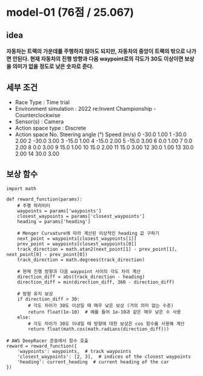 # model-01 (76점 / 25.067)

## idea
#### 자동차는 트랙의 가운데를 주행하지 않아도 되지만, 자동차의 중앙이 트랙의 밖으로 나가면 안된다. 현재 자동차의 진행 방향과 다음 waypoint로의 각도가 30도 이상이면 보상을 의미가 없을 정도로 낮은 숫자로 준다.

## 세부 조건
- Race Type : Time trial
- Environment simulation : 2022 re:Invent Championship - Counterclockwise
- Sensor(s) : Camera
- Action space type : Discrete
- Action space
No.	Steering angle (°)	Speed (m/s)
0	-30.0	1.00
1	-30.0	2.00
2	-30.0	3.00
3	-15.0	1.00
4	-15.0	2.00
5	-15.0	3.00
6	0.0	1.00
7	0.0	2.00
8	0.0	3.00
9	15.0	1.00
10	15.0	2.00
11	15.0	3.00
12	30.0	1.00
13	30.0	2.00
14	30.0	3.00

## 보상 함수
```
import math

def reward_function(params):
    # 주행 파라미터
    waypoints = params['waypoints']
    closest_waypoints = params['closest_waypoints']
    heading = params['heading']

    # Menger Curvature에 따라 계산된 이상적인 heading 값 구하기
    next_point = waypoints[closest_waypoints[1]]
    prev_point = waypoints[closest_waypoints[0]]
    track_direction = math.atan2(next_point[1] - prev_point[1], next_point[0] - prev_point[0])
    track_direction = math.degrees(track_direction)

    # 현재 진행 방향과 다음 waypoint 사이의 각도 차이 계산
    direction_diff = abs(track_direction - heading)
    direction_diff = min(direction_diff, 360 - direction_diff)

    # 방향 유지 보상
    if direction_diff > 30:
        # 각도 차이가 30도 이상일 때 매우 낮은 보상 (거의 의미 없는 수준)
        return float(1e-10)  # 예를 들어 1e-10과 같은 매우 낮은 수 사용
    else:
        # 각도 차이가 30도 이내일 때 방향에 대한 보상은 cos 함수를 사용해 계산
        return float(math.cos(math.radians(direction_diff)))

# AWS DeepRacer 콘솔에서 함수 호출
reward = reward_function({
    'waypoints': waypoints,  # track waypoints
    'closest_waypoints': [2, 3],  # indices of the closest waypoints
    'heading': current_heading  # current heading of the car
})
```
